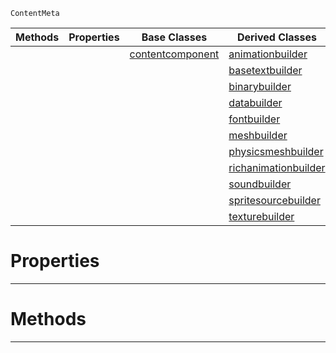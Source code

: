  `ContentMeta`

|Methods|Properties|Base Classes|Derived Classes|
|---|---|---|---|
| | |[contentcomponent](https://github.com/dragonCASTjosh/PlasmaDocs/blob/master/code_reference/class_reference/contentcomponent.markdown)|[animationbuilder](https://github.com/dragonCASTjosh/PlasmaDocs/blob/master/code_reference/class_reference/animationbuilder.markdown)|
| | | |[basetextbuilder](https://github.com/dragonCASTjosh/PlasmaDocs/blob/master/code_reference/class_reference/basetextbuilder.markdown)|
| | | |[binarybuilder](https://github.com/dragonCASTjosh/PlasmaDocs/blob/master/code_reference/class_reference/binarybuilder.markdown)|
| | | |[databuilder](https://github.com/dragonCASTjosh/PlasmaDocs/blob/master/code_reference/class_reference/databuilder.markdown)|
| | | |[fontbuilder](https://github.com/dragonCASTjosh/PlasmaDocs/blob/master/code_reference/class_reference/fontbuilder.markdown)|
| | | |[meshbuilder](https://github.com/dragonCASTjosh/PlasmaDocs/blob/master/code_reference/class_reference/meshbuilder.markdown)|
| | | |[physicsmeshbuilder](https://github.com/dragonCASTjosh/PlasmaDocs/blob/master/code_reference/class_reference/physicsmeshbuilder.markdown)|
| | | |[richanimationbuilder](https://github.com/dragonCASTjosh/PlasmaDocs/blob/master/code_reference/class_reference/richanimationbuilder.markdown)|
| | | |[soundbuilder](https://github.com/dragonCASTjosh/PlasmaDocs/blob/master/code_reference/class_reference/soundbuilder.markdown)|
| | | |[spritesourcebuilder](https://github.com/dragonCASTjosh/PlasmaDocs/blob/master/code_reference/class_reference/spritesourcebuilder.markdown)|
| | | |[texturebuilder](https://github.com/dragonCASTjosh/PlasmaDocs/blob/master/code_reference/class_reference/texturebuilder.markdown)|


 #  Properties


---  
 #  Methods


---  
 

 